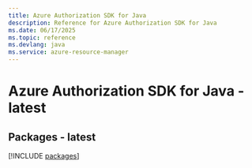 ```yaml
---
title: Azure Authorization SDK for Java
description: Reference for Azure Authorization SDK for Java
ms.date: 06/17/2025
ms.topic: reference
ms.devlang: java
ms.service: azure-resource-manager
---
```

# Azure Authorization SDK for Java - latest
## Packages - latest
[!INCLUDE [packages](authorization-index.md)]